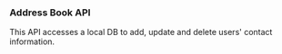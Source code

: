 ### Address Book API
This API accesses a local DB to add, update and delete users' contact information.
